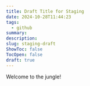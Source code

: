 ```yaml
---
title: Draft Title for Staging
date: 2024-10-28T11:44:23
tags:
  - github
summary: 
description: 
slug: staging-draft
ShowToc: false
TocOpen: false
draft: true
---
```


Welcome to the jungle!
